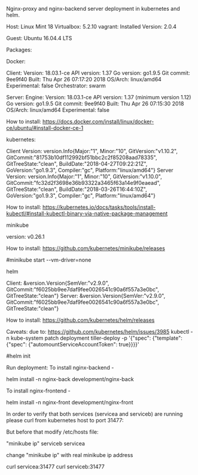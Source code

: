 Nginx-proxy and nginx-backend server deployment in kubernetes and helm.

Host: Linux Mint 18
Virtualbox: 5.2.10
vagrant: Installed Version: 2.0.4

Guest: Ubuntu 16.04.4 LTS

Packages:

Docker:

Client:
 Version:      18.03.1-ce
 API version:  1.37
 Go version:   go1.9.5
 Git commit:   9ee9f40
 Built:        Thu Apr 26 07:17:20 2018
 OS/Arch:      linux/amd64
 Experimental: false
 Orchestrator: swarm

Server:
 Engine:
  Version:      18.03.1-ce
  API version:  1.37 (minimum version 1.12)
  Go version:   go1.9.5
  Git commit:   9ee9f40
  Built:        Thu Apr 26 07:15:30 2018
  OS/Arch:      linux/amd64
  Experimental: false

How to install: https://docs.docker.com/install/linux/docker-ce/ubuntu/#install-docker-ce-1

kubernetes: 

Client Version: version.Info{Major:"1", Minor:"10", GitVersion:"v1.10.2", GitCommit:"81753b10df112992bf51bbc2c2f85208aad78335", GitTreeState:"clean", BuildDate:"2018-04-27T09:22:21Z", GoVersion:"go1.9.3", Compiler:"gc", Platform:"linux/amd64"}
Server Version: version.Info{Major:"1", Minor:"10", GitVersion:"v1.10.0", GitCommit:"fc32d2f3698e36b93322a3465f63a14e9f0eaead", GitTreeState:"clean", BuildDate:"2018-03-26T16:44:10Z", GoVersion:"go1.9.3", Compiler:"gc", Platform:"linux/amd64"}

How to install: https://kubernetes.io/docs/tasks/tools/install-kubectl/#install-kubectl-binary-via-native-package-management

minikube

version: v0.26.1

How to install: https://github.com/kubernetes/minikube/releases

#minikube start --vm-driver=none

helm 

Client: &version.Version{SemVer:"v2.9.0", GitCommit:"f6025bb9ee7daf9fee0026541c90a6f557a3e0bc", GitTreeState:"clean"}
Server: &version.Version{SemVer:"v2.9.0", GitCommit:"f6025bb9ee7daf9fee0026541c90a6f557a3e0bc", GitTreeState:"clean"}

How to install: https://github.com/kubernetes/helm/releases

Caveats:
due to: https://github.com/kubernetes/helm/issues/3985
kubectl -n kube-system patch deployment tiller-deploy -p '{"spec": {"template": {"spec": {"automountServiceAccountToken": true}}}}'

#helm init

Run deployment:
To install nginx-backend - 

helm install -n nginx-back development/nginx-back

To install nginx-frontend - 

helm install -n nginx-front development/nginx-front

In order to verify that both services (servicea and serviceb) are running please curl from kubernetes host to port 31477:

But before that modify /etc/hosts file:

"minikube ip" serviceb	servicea

change "minikube ip" with real minikube ip address

curl servicea:31477
curl serviceb:31477
